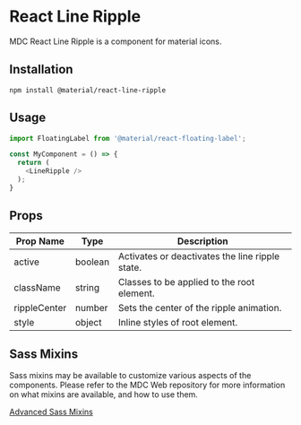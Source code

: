 # React Line Ripple

MDC React Line Ripple is a component for material icons.

## Installation

```
npm install @material/react-line-ripple
```

## Usage

```js
import FloatingLabel from '@material/react-floating-label';

const MyComponent = () => {
  return (
    <LineRipple />
  );
}
```

## Props

Prop Name | Type | Description
--- | --- | ---
active | boolean | Activates or deactivates the line ripple state.
className | string | Classes to be applied to the root element.
rippleCenter | number | Sets the center of the ripple animation.
style | object | Inline styles of root element.

## Sass Mixins

Sass mixins may be available to customize various aspects of the components. Please refer to the
MDC Web repository for more information on what mixins are available, and how to use them.

[Advanced Sass Mixins](https://github.com/material-components/material-components-web/blob/v0.35.0/packages/mdc-line-ripple/README.md#sass-mixins)
